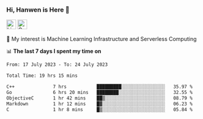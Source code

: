 ### Hi, Hanwen is Here 👋
<p>
	<a href="https://www.linkedin.com/in/liu-hanwen/"><img src="https://img.shields.io/badge/@hanwen-0A66C2?style=flat&logo=LinkedIn&logoColor=white" alt="Linkedin"  height="25px"/></a> 
	<a href="https://scholar.google.com/citations?user=HDF0su0AAAAJ"><img src="https://img.shields.io/badge/scholar-4385FE.svg?&style=plastic&logo=google-scholar&logoColor=white" alt="Google Scholar" height="25px"> </a>
</p>
🌱 My interest is Machine Learning Infrastructure and Serverless Computing

📊 **The last 7 days I spent my time on** 
<!--START_SECTION:waka-->

```txt
From: 17 July 2023 - To: 24 July 2023

Total Time: 19 hrs 15 mins

C++              7 hrs           █████████░░░░░░░░░░░░░░░░   35.97 %
Go               6 hrs 20 mins   ████████░░░░░░░░░░░░░░░░░   32.55 %
ObjectiveC       1 hr 42 mins    ██▒░░░░░░░░░░░░░░░░░░░░░░   08.79 %
Markdown         1 hr 12 mins    █▓░░░░░░░░░░░░░░░░░░░░░░░   06.23 %
C                1 hr 8 mins     █▒░░░░░░░░░░░░░░░░░░░░░░░   05.84 %
```

<!--END_SECTION:waka-->


<!--
**david990917/david990917** is a ✨ _special_ ✨ repository because its `README.md` (this file) appears on your GitHub profile.

Here are some ideas to get you started:

- 🔭 I’m currently working on ...
- 🌱 I’m currently learning ...
- 👯 I’m looking to collaborate on ...
- 🤔 I’m looking for help with ...
- 💬 Ask me about ...
- 📫 How to reach me: ...
- 😄 Pronouns: ...
- ⚡ Fun fact: ...
-->
